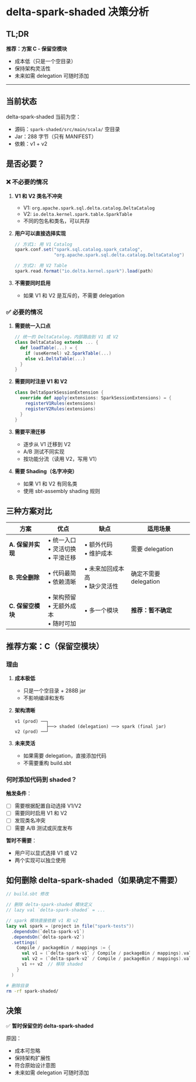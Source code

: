 # delta-spark-shaded 决策分析

## TL;DR

**推荐：方案 C - 保留空模块**
- 成本低（只是一个空目录）
- 保持架构灵活性
- 未来如需 delegation 可随时添加

---

## 当前状态

delta-spark-shaded 当前为空：
- 源码：`spark-shaded/src/main/scala/` 空目录
- Jar：288 字节（只有 MANIFEST）
- 依赖：v1 + v2

## 是否必要？

### ❌ 不必要的情况

1. **V1 和 V2 类名不冲突**
   - V1: `org.apache.spark.sql.delta.catalog.DeltaCatalog`
   - V2: `io.delta.kernel.spark.table.SparkTable`
   - 不同的包名和类名，可以共存

2. **用户可以直接选择实现**
   ```scala
   // 方式1: 用 V1 Catalog
   spark.conf.set("spark.sql.catalog.spark_catalog", 
                  "org.apache.spark.sql.delta.catalog.DeltaCatalog")
   
   // 方式2: 用 V2 Table
   spark.read.format("io.delta.kernel.spark").load(path)
   ```

3. **不需要同时启用**
   - 如果 V1 和 V2 是互斥的，不需要 delegation

### ✅ 必要的情况

1. **需要统一入口点**
   ```scala
   // 统一的 DeltaCatalog，内部路由到 V1 或 V2
   class DeltaCatalog extends ... {
     def loadTable(...) = {
       if (useKernel) v2.SparkTable(...)
       else v1.DeltaTable(...)
     }
   }
   ```

2. **需要同时注册 V1 和 V2**
   ```scala
   class DeltaSparkSessionExtension {
     override def apply(extensions: SparkSessionExtensions) = {
       registerV1Rules(extensions)
       registerV2Rules(extensions)
     }
   }
   ```

3. **需要平滑迁移**
   - 逐步从 V1 迁移到 V2
   - A/B 测试不同实现
   - 按功能分流（读用 V2，写用 V1）

4. **需要 Shading（名字冲突）**
   - 如果 V1 和 V2 有同名类
   - 使用 sbt-assembly shading 规则

## 三种方案对比

| 方案 | 优点 | 缺点 | 适用场景 |
|------|------|------|----------|
| **A. 保留并实现** | • 统一入口<br>• 灵活切换<br>• 平滑迁移 | • 额外代码<br>• 维护成本 | 需要 delegation |
| **B. 完全删除** | • 代码最简<br>• 依赖清晰 | • 未来加回成本高<br>• 缺少灵活性 | 确定不需要 delegation |
| **C. 保留空模块** | • 架构预留<br>• 无额外成本<br>• 随时可加 | • 多一个模块 | **推荐：暂不确定** |

## 推荐方案：C（保留空模块）

### 理由

1. **成本极低**
   - 只是一个空目录 + 288B jar
   - 不影响编译和发布

2. **架构清晰**
   ```
   v1 (prod) ──┐
               ├──> shaded (delegation) ──> spark (final jar)
   v2 (prod) ──┘
   ```

3. **未来灵活**
   - 如果需要 delegation，直接添加代码
   - 不需要重构 build.sbt

### 何时添加代码到 shaded？

**触发条件**：
- [ ] 需要根据配置自动选择 V1/V2
- [ ] 需要同时启用 V1 和 V2
- [ ] 发现类名冲突
- [ ] 需要 A/B 测试或灰度发布

**暂时不需要**：
- 用户可以显式选择 V1 或 V2
- 两个实现可以独立使用

## 如何删除 delta-spark-shaded（如果确定不需要）

```scala
// build.sbt 修改

// 删除 delta-spark-shaded 模块定义
// lazy val `delta-spark-shaded` = ...

// spark 模块直接依赖 v1 和 v2
lazy val spark = (project in file("spark-tests"))
  .dependsOn(`delta-spark-v1`)
  .dependsOn(`delta-spark-v2`)
  .settings(
    Compile / packageBin / mappings := {
      val v1 = (`delta-spark-v1` / Compile / packageBin / mappings).value
      val v2 = (`delta-spark-v2` / Compile / packageBin / mappings).value
      v1 ++ v2  // 移除 shaded
    }
  )
```

```bash
# 删除目录
rm -rf spark-shaded/
```

## 决策

✅ **暂时保留空的 delta-spark-shaded**

原因：
- 成本可忽略
- 保持架构扩展性
- 符合原始设计意图
- 未来如需 delegation 可随时添加


